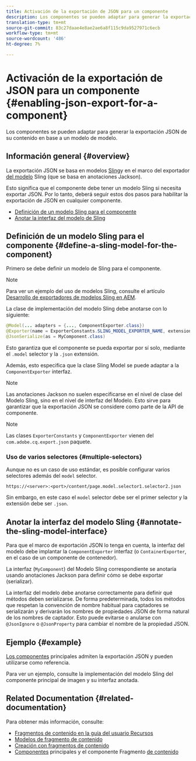 ```yaml
---
title: Activación de la exportación de JSON para un componente
description: Los componentes se pueden adaptar para generar la exportación JSON de su contenido en base a un modelo de modelo.
translation-type: tm+mt
source-git-commit: 83c27daae4e8ae2ae6a8f115c9da9527971c6ecb
workflow-type: tm+mt
source-wordcount: '486'
ht-degree: 7%

---
```



# Activación de la exportación de JSON para un componente {#enabling-json-export-for-a-component}

Los componentes se pueden adaptar para generar la exportación JSON de su contenido en base a un modelo de modelo.

## Información general {#overview}

La exportación JSON se basa en modelos [Sling](https://sling.apache.org/documentation/bundles/models.html)y en el marco del exportador [del modelo](https://sling.apache.org/documentation/bundles/models.html#exporter-framework-since-130) Sling (que se basa en anotaciones [](https://github.com/FasterXML/jackson-annotations/wiki/Jackson-Annotations)Jackson).

Esto significa que el componente debe tener un modelo Sling si necesita exportar JSON. Por lo tanto, deberá seguir estos dos pasos para habilitar la exportación de JSON en cualquier componente.

* [Definición de un modelo Sling para el componente](#define-a-sling-model-for-the-component)
* [Anotar la interfaz del modelo de Sling](#annotate-the-sling-model-interface)

## Definición de un modelo Sling para el componente {#define-a-sling-model-for-the-component}

Primero se debe definir un modelo de Sling para el componente.

>[!NOTE]
>
>Para ver un ejemplo del uso de modelos Sling, consulte el artículo [Desarrollo de exportadores de modelos Sling en AEM](https://docs.adobe.com/content/help/en/experience-manager-learn/foundation/development/develop-sling-model-exporter.html).

La clase de implementación del modelo Sling debe anotarse con lo siguiente:

```java
@Model(... adapters = {..., ComponentExporter.class})
@Exporter(name = ExporterConstants.SLING_MODEL_EXPORTER_NAME, extensions = ExporterConstants.SLING_MODEL_EXTENSION)
@JsonSerialize(as = MyComponent.class)
```

Esto garantiza que el componente se pueda exportar por sí solo, mediante el `.model` selector y la `.json` extensión.

Además, esto especifica que la clase Sling Model se puede adaptar a la `ComponentExporter` interfaz.

>[!NOTE]
>
>Las anotaciones Jackson no suelen especificarse en el nivel de clase del Modelo Sling, sino en el nivel de interfaz del Modelo. Esto sirve para garantizar que la exportación JSON se considere como parte de la API de componente.

>[!NOTE]
>
>Las clases `ExporterConstants` y `ComponentExporter` vienen del `com.adobe.cq.export.json` paquete.

### Uso de varios selectores {#multiple-selectors}

Aunque no es un caso de uso estándar, es posible configurar varios selectores además del `model` selector.

```
https://<server>:<port>/content/page.model.selector1.selector2.json
```

Sin embargo, en este caso el `model` selector debe ser el primer selector y la extensión debe ser `.json`.

## Anotar la interfaz del modelo Sling {#annotate-the-sling-model-interface}

Para que el marco de exportación JSON lo tenga en cuenta, la interfaz del modelo debe implantar la `ComponentExporter` interfaz (o `ContainerExporter`, en el caso de un componente de contenedor).

La interfaz (`MyComponent`) del Modelo Sling correspondiente se anotaría usando anotaciones [](https://github.com/FasterXML/jackson-annotations/wiki/Jackson-Annotations) Jackson para definir cómo se debe exportar (serializar).

La interfaz del modelo debe anotarse correctamente para definir qué métodos deben serializarse. De forma predeterminada, todos los métodos que respetan la convención de nombre habitual para captadores se serializarán y derivarán los nombres de propiedades JSON de forma natural de los nombres de captador. Esto puede evitarse o anularse con `@JsonIgnore` o `@JsonProperty` para cambiar el nombre de la propiedad JSON.

## Ejemplo {#example}

[Los componentes](https://docs.adobe.com/content/help/es-ES/experience-manager-core-components/using/introduction.html) principales admiten la exportación JSON y pueden utilizarse como referencia.

Para ver un ejemplo, consulte la implementación del modelo Sling del componente principal de imagen y su interfaz anotada.

## Related Documentation {#related-documentation}

Para obtener más información, consulte:

* [Fragmentos de contenido en la guía del usuario Recursos](/help/assets/content-fragments/content-fragments.md)
* [Modelos de fragmento de contenido](/help/assets/content-fragments/content-fragments-models.md)
* [Creación con fragmentos de contenido](/help/sites-cloud/authoring/fundamentals/content-fragments.md)
* [Componentes](https://docs.adobe.com/content/help/es-ES/experience-manager-core-components/using/introduction.html) principales y el componente Fragmento [de contenido](https://docs.adobe.com/content/help/en/experience-manager-core-components/using/components/content-fragment-component.html)
